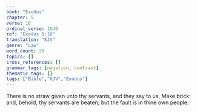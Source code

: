 ```yaml
---
book: "Exodus"
chapter: 5
verse: 16
ordinal_verse: 1649
ref: "Exodus 5:16"
translation: "KJV"
genre: "Law"
word_count: 29
topics: []
cross_references: []
grammar_tags: [negation, contrast]
thematic_tags: []
tags: ["Bible","KJV","Exodus"]
---
```

There is no straw given unto thy servants, and they say to us, Make brick: and, behold, thy servants are beaten; but the fault is in thine own people.
